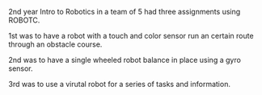 2nd year Intro to Robotics in a team of 5 had three assignments using ROBOTC.

1st was to have a robot with a touch and color sensor run an certain route through an obstacle course.

2nd was to have a single wheeled robot balance in place using a gyro sensor.

3rd was to use a virutal robot for a series of tasks and information.
